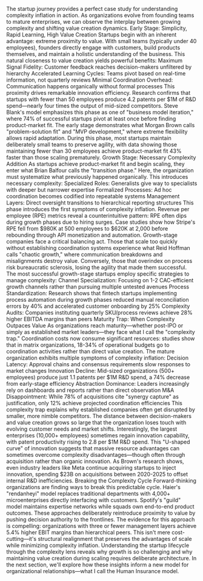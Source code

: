 The startup journey provides a perfect case study for understanding complexity inflation in action. As organizations evolve from founding teams to mature enterprises, we can observe the interplay between growing complexity and shifting value creation dynamics.
Early Stage: Simplicity, Rapid Learning, High Value Creation
Startups begin with an inherent advantage: extreme proximity to value. With small teams (typically under 40 employees), founders directly engage with customers, build products themselves, and maintain a holistic understanding of the business. This natural closeness to value creation yields powerful benefits:
Maximum Signal Fidelity: Customer feedback reaches decision-makers unfiltered by hierarchy
Accelerated Learning Cycles: Teams pivot based on real-time information, not quarterly reviews
Minimal Coordination Overhead: Communication happens organically without formal processes
This proximity drives remarkable innovation efficiency. Research confirms that startups with fewer than 50 employees produce 4.2 patents per $1M of R&D spend—nearly four times the output of mid-sized competitors. Steve Blank's model emphasizes this phase as one of "business model iteration," where 74% of successful startups pivot at least once before finding product-market fit.
The early stage demonstrates what Morgan Brown calls "problem-solution fit" and "MVP development," where extreme flexibility allows rapid adaptation. During this phase, most startups maintain deliberately small teams to preserve agility, with data showing those maintaining fewer than 30 employees achieve product-market fit 43% faster than those scaling prematurely.
Growth Stage: Necessary Complexity Addition
As startups achieve product-market fit and begin scaling, they enter what Brian Balfour calls the "transition phase." Here, the organization must systematize what previously happened organically. This introduces necessary complexity:
Specialized Roles: Generalists give way to specialists with deeper but narrower expertise
Formalized Processes: Ad hoc coordination becomes codified into repeatable systems
Management Layers: Direct oversight transitions to hierarchical reporting structures
This phase introduces the first symptoms of complexity inflation. Revenue per employee (RPE) metrics reveal a counterintuitive pattern: RPE often dips during growth phases due to hiring surges. Case studies show how Stripe's RPE fell from $980K at 500 employees to $620K at 2,000 before rebounding through API monetization and automation.
Growth-stage companies face a critical balancing act. Those that scale too quickly without establishing coordination systems experience what Reid Hoffman calls "chaotic growth," where communication breakdowns and misalignments destroy value. Conversely, those that overindex on process risk bureaucratic sclerosis, losing the agility that made them successful.
The most successful growth-stage startups employ specific strategies to manage complexity:
Channel Specialization: Focusing on 1-2 CAC-efficient growth channels rather than pursuing multiple untested avenues
Process Standardization: Research shows that fintech startups implementing process automation during growth phases reduced manual reconciliation errors by 40% and accelerated customer onboarding by 25%
Complexity Audits: Companies instituting quarterly SKU/process reviews achieve 28% higher EBITDA margins than peers
Maturity Trap: When Complexity Outpaces Value
As organizations reach maturity—whether post-IPO or simply as established market leaders—they face what I call the "complexity trap." Coordination costs now consume significant resources: studies show that in matrix organizations, 18-34% of operational budgets go to coordination activities rather than direct value creation.
The mature organization exhibits multiple symptoms of complexity inflation:
Decision Latency: Approval chains and consensus requirements slow responses to market changes
Innovation Decline: Mid-sized organizations (500+ employees) produce just 1.1 patents per $1M R&D spend, a 74% decrease from early-stage efficiency
Abstraction Dominance: Leaders increasingly rely on dashboards and reports rather than direct observation
M&A Disappointment: While 78% of acquisitions cite "synergy capture" as justification, only 12% achieve projected coordination efficiencies
This complexity trap explains why established companies often get disrupted by smaller, more nimble competitors. The distance between decision-makers and value creation grows so large that the organization loses touch with evolving customer needs and market shifts.
Interestingly, the largest enterprises (10,000+ employees) sometimes regain innovation capability, with patent productivity rising to 2.8 per $1M R&D spend. This "U-shaped curve" of innovation suggests that massive resource advantages can sometimes overcome complexity disadvantages—though often through acquisition rather than organic innovation. As Brown's research shows, even industry leaders like Meta continue acquiring startups to inject innovation, spending $23B on acquisitions between 2020-2025 to offset internal R&D inefficiencies.
Breaking the Complexity Cycle
Forward-thinking organizations are finding ways to break this predictable cycle. Haier's "rendanheyi" model replaces traditional departments with 4,000+ microenterprises directly interfacing with customers. Spotify's "guild" model maintains expertise networks while squads own end-to-end product outcomes. These approaches deliberately reintroduce proximity to value by pushing decision authority to the frontlines.
The evidence for this approach is compelling: organizations with three or fewer management layers achieve 5.4% higher EBIT margins than hierarchical peers. This isn't mere cost-cutting—it's structural realignment that preserves the advantages of scale while minimizing complexity inflation.
Understanding the startup lifecycle through the complexity lens reveals why growth is so challenging and why maintaining value creation during scaling requires deliberate architecture. In the next section, we'll explore how these insights inform a new model for organizational relationships—what I call the Human Insurance model.